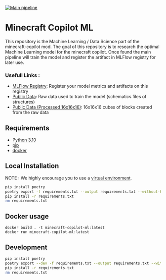 [![Main pipeline](https://github.com/DemyCode/minecraft-copilot-ml/actions/workflows/master.yml/badge.svg?branch=master)](https://github.com/DemyCode/minecraft-copilot-ml/actions/workflows/master.yml)

# Minecraft Copilot ML

This repository is the Machine Learning / Data Science part of the minecraft-copilot mod.
The goal of this repository is to research the optimal Machine Learning model for the minecraft copilot.
Once found the main pipeline will train the model and register the artifact in MLFlow registry for later use.
### Usefull Links :

- [MLFlow Registry](google.com): Register your model metrics and artifacts on this registry
- [Public Data](http://minecraft-schematics-raw.s3.amazonaws.com/): Raw data used to train the model (schematics files of structures)
- [Public Data (Processed 16x16x16)](http://minecraft-schematics-16.s3.amazonaws.com/): 16x16x16 cubes of blocks created from the raw data

## Requirements

- [Python 3.10](https://www.python.org/downloads/release/python-3100/)
- [pip](https://pypi.org/project/pip/)
- [docker](https://docs.docker.com/desktop/)

## Local Installation

NOTE : We highly encourage you to use a [virtual environment](https://realpython.com/python-virtual-environments-a-primer/#how-can-you-work-with-a-python-virtual-environment).

```bash
pip install poetry
poetry export -f requirements.txt --output requirements.txt --without-hashes
pip install -r requirements.txt
rm requirements.txt
```


## Docker usage

```
docker build . -t minecraft-copilot-ml:latest
docker run minecraft-copilot-ml:latest
```

## Development

```bash
pip install poetry
poetry export --dev -f requirements.txt --output requirements.txt --without-hashes
pip install -r requirements.txt
rm requirements.txt
```

